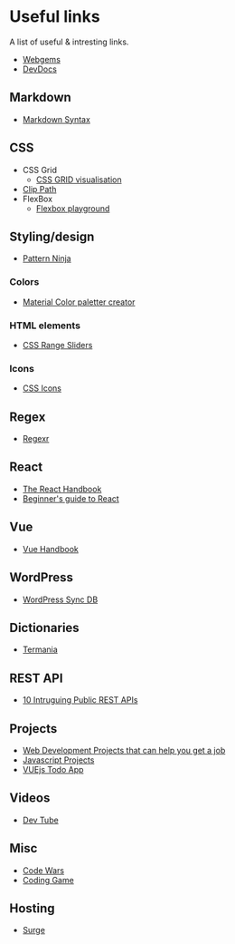 # Useful links

A list of useful & intresting links.

* [Webgems](https://webgems.io/)
* [DevDocs](https://devdocs.io/)

## Markdown

* [Markdown Syntax](https://daringfireball.net/projects/markdown/syntax)

## CSS

* CSS Grid
  * [CSS GRID visualisation](http://grid.malven.co/)
* [Clip Path](https://bennettfeely.com/clippy/)
* FlexBox
  * [Flexbox playground](https://flexbox.tech/)

## Styling/design

* [Pattern Ninja](https://patterninja.com/)

### Colors

* [Material Color paletter creator](http://mcg.mbitson.com/#!?mcgpalette0=%233f51b5)

### HTML elements

* [CSS Range Sliders](https://freefrontend.com/css-range-sliders/)

### Icons

* [CSS Icons](https://cssicon.space/)

## Regex

* [Regexr](https://regexr.com/)

## React

* [The React Handbook](https://www.freecodecamp.org/news/the-react-handbook-b71c27b0a795/)
* [Beginner's guide to React](https://dev.to/aspittel/a-complete-beginners-guide-to-react-2cl6)

## Vue

* [Vue Handbook](https://flaviocopes.nyc3.digitaloceanspaces.com/vue-handbook/vue-handbook.pdf)

## WordPress

* [WordPress Sync DB](https://wp-sync-db.github.io/)

## Dictionaries

* [Termania](https://www.termania.net/)

## REST API

* [10 Intruguing Public REST APIs](https://dev.to/camerenisonfire/10-intriguing-public-rest-apis-for-your-next-project-2gbd?utm_source=digest_mailer&utm_medium=email&utm_campaign=digest_email)

## Projects

* [Web Development Projects that can help you get a job](https://dev.to/justaashir/web-development-projects-that-can-definitely-get-you-a-job-in-2019-2020-4c36?utm_source=digest_mailer&utm_medium=email&utm_campaign=digest_email)
* [Javascript Projects](https://skillcrush.com/blog/projects-you-can-do-with-javascript/)
* [VUEjs Todo App](https://www.youtube.com/watch?v=A5S23KS_-bU)

## Videos

* [Dev Tube](https://dev.tube/)

## Misc

* [Code Wars](https://www.codewars.com/dashboard)
* [Coding Game](https://www.codingame.com/)

## Hosting
* [Surge](https://surge.sh/)
